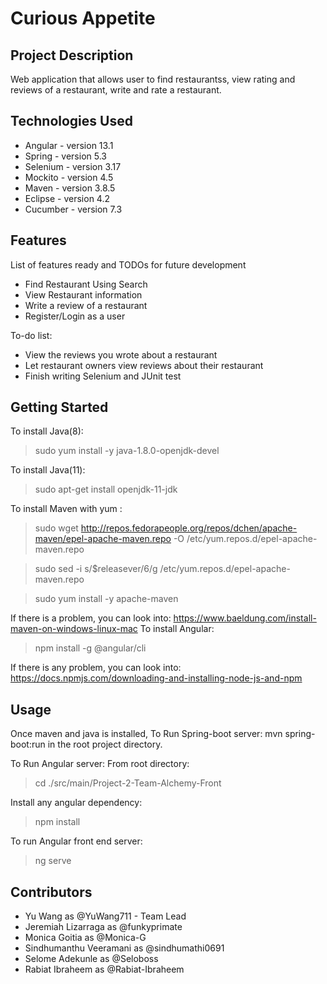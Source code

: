 # Curious Appetite

## Project Description

Web application that allows user to find restaurantss, view rating and reviews of a restaurant, write and rate a restaurant.

## Technologies Used

* Angular - version 13.1
* Spring - version 5.3
* Selenium - version 3.17
* Mockito - version 4.5
* Maven - version 3.8.5
* Eclipse - version 4.2
* Cucumber - version 7.3

## Features

List of features ready and TODOs for future development
* Find Restaurant Using Search
* View Restaurant information
* Write a review of a restaurant
* Register/Login as a user

To-do list:
* View the reviews you wrote about a restaurant
* Let restaurant owners view reviews about their restaurant
* Finish writing Selenium and JUnit test

## Getting Started
   
To install Java(8):
   >  sudo yum install -y java-1.8.0-openjdk-devel
   
To install Java(11): 
   >  sudo apt-get install openjdk-11-jdk
   
To install Maven with yum :
   >  sudo wget http://repos.fedorapeople.org/repos/dchen/apache-maven/epel-apache-maven.repo -O /etc/yum.repos.d/epel-apache-maven.repo

   >  sudo sed -i s/\$releasever/6/g /etc/yum.repos.d/epel-apache-maven.repo

   >  sudo yum install -y apache-maven
   
If there is a problem, you can look into:
   https://www.baeldung.com/install-maven-on-windows-linux-mac
To install Angular:
   >  npm install -g @angular/cli
   
If there is any problem, you can look into:
  https://docs.npmjs.com/downloading-and-installing-node-js-and-npm



## Usage
Once maven and java is installed, 
To Run Spring-boot server:
   mvn spring-boot:run in the root project directory.

To Run Angular server:
   From root directory:
   >   cd ./src/main/Project-2-Team-Alchemy-Front
      
   Install any angular dependency:
   >   npm install
      
   To run Angular front end server:
   >   ng serve
      

## Contributors

* Yu Wang as @YuWang711 - Team Lead
* Jeremiah Lizarraga as @funkyprimate 
* Monica Goitia as @Monica-G
* Sindhumanthu Veeramani as @sindhumathi0691
* Selome Adekunle as @Seloboss
* Rabiat Ibraheem as @Rabiat-Ibraheem

